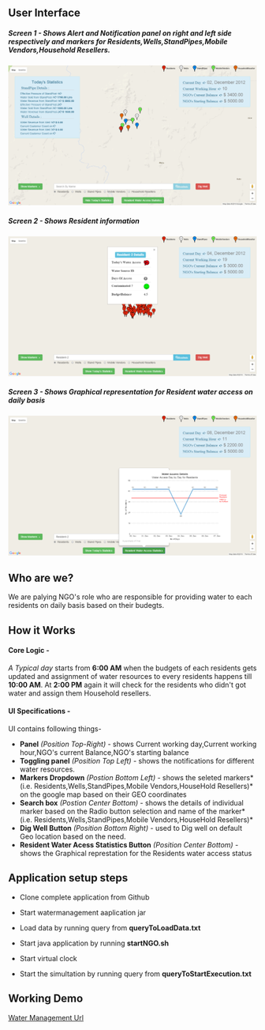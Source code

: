## User Interface
##### Screen 1 - Shows Alert and Notification panel on right and left side respectively and markers for Residents,Wells,StandPipes,Mobile Vendors,Household Resellers.  
![alt Screen1](https://github.com/atomiton/TiESVHack-WaterManagement/blob/master/TieHackathon-UI/images/Water_Managment_Screen_1.png)
##### Screen 2 - Shows Resident information 
![alt Screen2](https://github.com/atomiton/TiESVHack-WaterManagement/blob/master/TieHackathon-UI/images/Water_Managment_Screen_2.png)
##### Screen 3 - Shows Graphical representation for Resident water access on daily basis
![alt Screen3](https://github.com/atomiton/TiESVHack-WaterManagement/blob/master/TieHackathon-UI/images/Water_Managment_Screen_3.png)

## Who are we?
We are palying NGO's role who are responsible for providing water to each residents on daily basis based on their budegts.


## How it Works
#### Core Logic -
*A Typical day* starts from **6:00 AM** when the budgets of each residents gets updated and assignment of water resources to every residents happens till **10:00 AM**. At **2:00 PM** again it will check for the residents who didn't got water and assign them Household resellers.

#### UI Specifications -
UI contains following things-
* **Panel** *(Position Top-Right)* - shows Current working day,Current working hour,NGO's current Balance,NGO's starting balance
* **Toggling panel** *(Position Top Left)* - shows the notifications for different water resources.
* **Markers Dropdown** *(Postion Bottom Left)* - shows the seleted markers*(i.e. Residents,Wells,StandPipes,Mobile Vendors,HouseHold Resellers)* on the google map based on their GEO coordinates
* **Search box** *(Postion Center Bottom)* - shows the details of individual marker based on the Radio button selection and name of the marker*(i.e. Residents,Wells,StandPipes,Mobile Vendors,HouseHold Resellers)*
* **Dig Well Button** *(Position Bottom Right)* - used to Dig well on default Geo location based on the need.
* **Resident Water Acess Statistics Button** *(Position Center Bottom)* - shows the Graphical represtation for the Residents water access status

## Application setup steps
* Clone complete application from Github

* Start watermanagement aaplication jar

* Load data by running query from **queryToLoadData.txt**

* Start java application by running **startNGO.sh**

* Start virtual clock

* Start the simultation by running query from **queryToStartExecution.txt**

## Working Demo
[Water Management Url](http://54.152.232.38:443 "Click to see demo")
